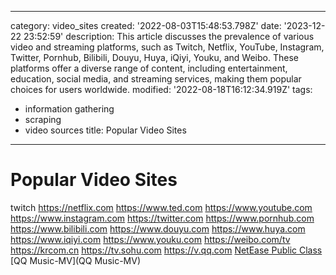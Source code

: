 ------
category: video_sites
created: '2022-08-03T15:48:53.798Z'
date: '2023-12-22 23:52:59'
description: This article discusses the prevalence of various video and streaming
  platforms, such as Twitch, Netflix, YouTube, Instagram, Twitter, Pornhub, Bilibili,
  Douyu, Huya, iQiyi, Youku, and Weibo. These platforms offer a diverse range of content,
  including entertainment, education, social media, and streaming services, making
  them popular choices for users worldwide.
modified: '2022-08-18T16:12:34.919Z'
tags:
- information gathering
- scraping
- video sources
title: Popular Video Sites
------

# Popular Video Sites
twitch
https://netflix.com
https://www.ted.com
https://www.youtube.com
https://www.instagram.com
https://twitter.com
https://www.pornhub.com
https://www.bilibili.com
https://www.douyu.com
https://www.huya.com
https://www.iqiyi.com
https://www.youku.com
https://weibo.com/tv
https://krcom.cn
https://tv.sohu.com
https://v.qq.com
[NetEase Public Class](https://open.163.com/ted)
[QQ Music-MV](QQ Music-MV)

